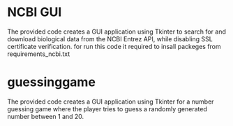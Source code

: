 # NCBI GUI 
The provided code creates a GUI application using Tkinter to search for and download biological data from the NCBI Entrez API, while disabling SSL certificate verification.
for run this code it required to insall packeges from requirements_ncbi.txt
# guessinggame 
The provided code creates a GUI application using Tkinter for a number guessing game where the player tries to guess a randomly generated number between 1 and 20.
